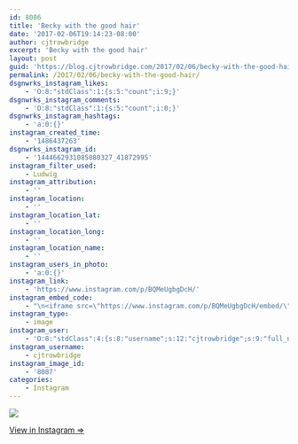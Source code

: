 ```yaml
---
id: 8086
title: 'Becky with the good hair'
date: '2017-02-06T19:14:23-08:00'
author: cjtrowbridge
excerpt: 'Becky with the good hair'
layout: post
guid: 'https://blog.cjtrowbridge.com/2017/02/06/becky-with-the-good-hair/'
permalink: /2017/02/06/becky-with-the-good-hair/
dsgnwrks_instagram_likes:
    - 'O:8:"stdClass":1:{s:5:"count";i:9;}'
dsgnwrks_instagram_comments:
    - 'O:8:"stdClass":1:{s:5:"count";i:0;}'
dsgnwrks_instagram_hashtags:
    - 'a:0:{}'
instagram_created_time:
    - '1486437263'
dsgnwrks_instagram_id:
    - '1444662931085080327_41872995'
instagram_filter_used:
    - Ludwig
instagram_attribution:
    - ''
instagram_location:
    - ''
instagram_location_lat:
    - ''
instagram_location_long:
    - ''
instagram_location_name:
    - ''
instagram_users_in_photo:
    - 'a:0:{}'
instagram_link:
    - 'https://www.instagram.com/p/BQMeUgbgDcH/'
instagram_embed_code:
    - "\n<iframe src=\"https://www.instagram.com/p/BQMeUgbgDcH/embed/\" width=\"612\" height=\"710\" frameborder=\"0\" scrolling=\"no\" allowtransparency=\"true\" class=\"insta-image-embed\"></iframe>\n"
instagram_type:
    - image
instagram_user:
    - 'O:8:"stdClass":4:{s:8:"username";s:12:"cjtrowbridge";s:9:"full_name";s:13:"CJ Trowbridge";s:15:"profile_picture";s:96:"https://scontent.cdninstagram.com/t51.2885-19/s150x150/13724650_1188772791164794_142557231_a.jpg";s:2:"id";s:8:"41872995";}'
instagram_username:
    - cjtrowbridge
instagram_image_id:
    - '8087'
categories:
    - Instagram
---
```


[![](https://blog.cjtrowbridge.com/wp-content/uploads/2017/02/1486437263-1-1.jpg)](https://www.instagram.com/p/BQMeUgbgDcH/)

[View in Instagram ⇒](https://www.instagram.com/p/BQMeUgbgDcH/)